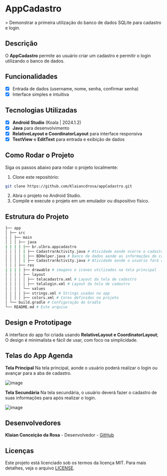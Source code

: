 # **AppCadastro**
&gt; Demonstrar a primeira utilização do banco de dados SQLite para cadastro e login.

## Descrição
O **AppCadastro** permite ao usuário criar um cadastro e permitir o login utilizando o banco de dados.

## Funcionalidades
- [x] Entrada de dados (username, nome, senha, confirmar senha)
- [x] Interface simples e intuitiva

## Tecnologias Utilizadas
- [x] **Android Studio** (Koala | 2024.1.2)
- [x] **Java** para desenvolvimento
- [x] **RelativeLayout e CoordinatorLayout** para interface responsiva
- [x] **TextView** e **EditText** para entrada e exibição de dados
      
## Como Rodar o Projeto
Siga os passos abaixo para rodar o projeto localmente:

1. Clone este repositório:
```bash
git clone https://github.com/Klaiancdrosa/appCadastro.git
```
2. Abra o projeto no Android Studio.
3. Compile e execute o projeto em um emulador ou dispositivo físico.
   
## Estrutura do Projeto
```bash
├── app
│ ├── src
│ │ ├── main
│ │ │ ├── java
| | | | |── br.ulbra.appcadastro
│ │ │ │ | ├── CadastrarActivity.java # Atividade aonde ocorre o cadastro do cliente para o banco de dados.
│ │ │ │ | ├── BDHelper.java # Banco de dados aonde as informações de cadastro ficam armazenadas.
│ │ │ │ | ├── CadastrarActivity.java # Atividade aonde o usuário fará o login após o cadastro.
│ │ │ ├── res
| | | | ├── drawable # imagens e icones utilizados na tela principal
│ │ │ │ ├── layout
│ │ │ │ │ ├── telacadastro.xml # Layout da tela de cadastro
│ │ │ │ │ ├── telalogin.xml # Layout da tela de cadastro
│ │ │ │ └── values
│ │ │ │ ├── strings.xml # Strings usadas no app
│ │ │ │ ├── colors.xml # Cores definidas no projeto
│ └── build.gradle # Configuração do Gradle
└── README.md # Este arquivo
```

## Design e Prototipage
A interface do app foi criada usando **RelativeLayout e CoordinatorLayout**;
O design é minimalista e fácil de usar, com foco na simplicidade.

## Telas do App Agenda
**Tela Principal**
Na tela principal, aonde o usuário poderá realizar o login ou avançar para a aba de cadastro.

![image](https://github.com/user-attachments/assets/8ed5e11c-d194-4a7a-8647-8246396d7bf0)

**Tela Secundária**
Na tela secundária, o usuário deverá fazer o cadastro de suas informações para após realizar o login.

![image](https://github.com/user-attachments/assets/9f9b7174-7d3a-4f50-95fd-1c2dc9686631)

## Desenvolvedores
**Klaian Conceição da Rosa** - Desenvolvedor - [GitHub](https://github.com/Klaiancdrosa)

## Licenças
Este projeto está licenciado sob os termos da licença MIT. Para mais detalhes, veja o arquivo
[LICENSE](LICENSE).
